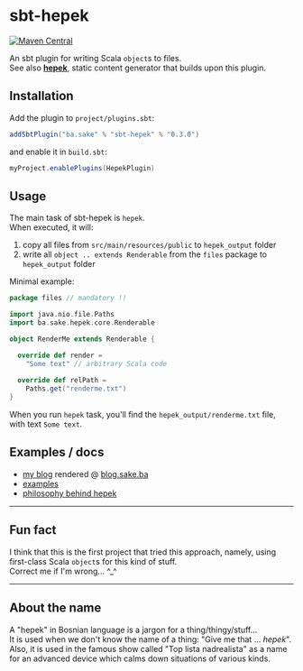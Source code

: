 # sbt-hepek
[![Maven Central](https://maven-badges.herokuapp.com/maven-central/ba.sake/sbt-hepek/badge.svg)](https://maven-badges.herokuapp.com/maven-central/ba.sake/sbt-hepek)  

An sbt plugin for writing Scala `object`s to files.  
See also [**hepek**](https://github.com/sake92/hepek), static content generator that builds upon this plugin.


## Installation

Add the plugin to `project/plugins.sbt`:
```scala
addSbtPlugin("ba.sake" % "sbt-hepek" % "0.3.0")
```

and enable it in `build.sbt`: 
```scala
myProject.enablePlugins(HepekPlugin)
```

## Usage

The main task of sbt-hepek is `hepek`.  
When executed, it will:
1. copy all files from `src/main/resources/public` to `hepek_output` folder
1. write all `object .. extends Renderable` from the `files` package to `hepek_output` folder



Minimal example:

```scala
package files // mandatory !!

import java.nio.file.Paths
import ba.sake.hepek.core.Renderable

object RenderMe extends Renderable {

  override def render =
    "Some text" // arbitrary Scala code
  
  override def relPath = 
    Paths.get("renderme.txt")
}
```

When you run `hepek` task, you'll find the `hepek_output/renderme.txt` file,  
with text `Some text`.

## Examples / docs
- [my blog](https://github.com/sake92/sake-ba-source) rendered @ [blog.sake.ba](https://blog.sake.ba)
- [examples](https://github.com/sake92/hepek-examples)
- [philosophy behind hepek](https://dev.to/sake_92/render-static-site-from-scala-code)


---

## Fun fact
I think that this is the first project that tried this approach, namely, using first-class Scala `object`s for this kind of stuff.  
Correct me if I'm wrong... ^_^

---


## About the name

A "hepek" in Bosnian language is a jargon for a thing/thingy/stuff...  
It is used when we don't know the name of a thing: "Give me that ... *hepek*".  
Also, it is used in the famous show called "Top lista nadrealista" as a name for an advanced device which calms down situations of various kinds.  
